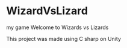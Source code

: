 # WizardVsLizard
my game
Welcome to Wizards vs Lizards


This project was made using C sharp on Unity
